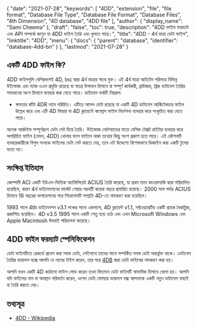 {
  "date": "2021-07-28",
  "keywords": [
    "4DD",
    "extension",
    "file",
    "file format",
    "Database File Type",
    "Database File Format",
    "Database Files",
    "4th Dimension",
    "4D database",
    "4DD file"
  ],
  "author": {
    "display_name": "Sami Cheema"
  },
  "draft": "false",
  "toc": true,
  "description": "4DD ফাইল ফরম্যাট এবং API সম্পর্কে জানুন যা 4DD ফাইল তৈরি এবং খুলতে পারে।",
  "title": "4DD - 4র্থ মাত্রা ডেটা ফাইল",
  "linktitle": "4DD",
  "menu": {
    "docs": {
      "parent": "database",
      "identifier": "database-4dd-bn"
    }
  },
  "lastmod": "2021-07-28"
}

## একটি 4DD ফাইল কি?

4DD ফাইলগুলি বেশিরভাগই 4D, Inc দ্বারা 4র্থ মাত্রার সাথে যুক্ত। এই 4র্থ মাত্রা আইটেম পরিসরে বিভিন্ন উইন্ডোজ এবং ম্যাক ওএস প্রযুক্তি রয়েছে যা স্বতন্ত্র উপাদান হিসাবে বা সম্পূর্ণ কার্যকরী, ব্রাউজার, ব্রিজ ডাটাবেস তৈরির সমাধানের অংশ হিসাবে ব্যবহার করা যেতে পারে। ডাটাবেস ফর্কটি নিম্নরূপ:

* ক্ষমতার কাঁটা 4DR নামে পরিচিত। এটিতে আসল ডেটা রয়েছে যা একটি 4D ডাটাবেস আর্কিটেকচার ফাইল উল্লেখ করে এবং এটি 4D বিল্ডার বা 4D ক্লায়েন্টে কম্প্রেস ফাইল নির্দেশনা ব্যবহার করে সংকুচিত করা যেতে পারে।


অনেক আর্কাইভ সম্পূর্ণরূপে ডেটা সেট দিয়ে তৈরি। উইন্ডোজ নোটপ্যাডের মতো বেসিক টেক্সট রাইটার ব্যবহার করে অপরিচিত ফাইল (যেমন, 4DD) খোলার ফলে ফাইলে থাকা তথ্যের কিছু অংশ প্রকাশ হতে পারে। এই কৌশলটি ব্যবহারকারীকে বিপুল সংখ্যক ফাইলের ডেটা সেট করতে দেয়, তবে এই উদ্দেশ্যে বিশেষভাবে ডিজাইন করা একটি টুলের মতো নয়।

## সংক্ষিপ্ত ইতিহাস ##

কোম্পানী ACI একটি ইউএস-ভিত্তিক অ্যাফিলিয়েট ACIUS তৈরি করেছে, যা প্রথম ম্যান কাওয়াসাকি দ্বারা পরিচালিত হয়েছিল, কারণ 4র্থ ডাইমেনশনের মার্কেট শেয়ার পরবর্তী কয়েক বছরে প্রসারিত হয়েছে। 2000 সাল পর্যন্ত ACIUS হিসাবে 16 বছরের অপারেশনের পরে শিরোনামটি সম্প্রতি 4D-তে নামকরণ করা হয়েছিল।

1993 সালে 4th ডাইমেনশন v3.1 লঞ্চের সাথে একসাথে, 4D ক্লায়েন্ট v1.1, সফ্টওয়্যারটির একটি গ্রাহক বৈকল্পিক, প্রকাশিত হয়েছিল। 4D v3.5 1995 সালে একটি সেতু হয়ে ওঠে এবং এখন Microsoft Windows এবং Apple Macintosh উভয়ই পরিচালনা করেছে।


## 4DD ফাইল ফরম্যাট স্পেসিফিকেশন ##

ডেটা ফাইলটিতে রেকর্ডে প্রবেশ করা সমস্ত ডেটা, সেইসাথে তাদের সাথে সম্পর্কিত সমস্ত ডেটা অন্তর্ভুক্ত থাকে। ডেটাবেস তৈরির ডায়ালগ বক্সে আপনি যে নামের টাইপ করেন, তার পরে [4DB](/database/4db/) দ্বারা ডেটা ফাইলের নামকরণ করা হয়।

আপনি যখন একটি 4D কাঠামো ফাইল লোড করেন তখন বিদ্যমান ডেটা ফাইলটি স্বাভাবিক হিসাবে খোলা হয়। আপনি যদি ফাইলের নাম বা অবস্থান পরিবর্তন করেন, ওপেন ডেটা ফোল্ডার ডায়ালগ বক্স আপনাকে একটি নতুন ডাটাবেস বাছাই বা তৈরি করতে দেয়।

## তথ্যসূত্র ##

* [4DD - Wikipedia](https://en.m.wikipedia.org/wiki/4th_Dimension_(software))
